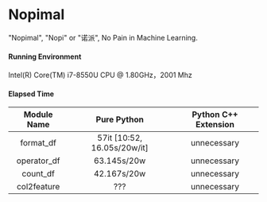 # Nopimal
"Nopimal", "Nopi" or "诺派", No Pain in Machine Learning. 

#### Running Environment

Intel(R) Core(TM) i7-8550U CPU @ 1.80GHz，2001 Mhz

#### Elapsed Time

| Module Name | Pure Python | Python C++ Extension |
| :---------: | :---------: | :-----------: |
| format_df  | 57it [10:52, 16.05s/20w/it] | unnecessary
| operator_df  | 63.145s/20w | unnecessary
| count_df  | 42.167s/20w | unnecessary
| col2feature  | ??? | unnecessary

